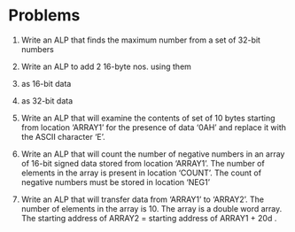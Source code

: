# Problems

1. Write an ALP that finds the maximum number from a set of 32-bit numbers

2. Write an ALP to add 2 16-byte nos. using them
  1. as 16-bit data
  2. as 32-bit data

3. Write an ALP that will examine the contents of set of 10 bytes starting from location ‘ARRAY1’ for the presence of data ‘0AH’ and replace it with the ASCII character ‘E’.

4. Write an ALP that will count the number of negative numbers in an array of 16-bit signed data stored from location ‘ARRAY1’. The number of elements in the array is present in location ‘COUNT’. The count of negative numbers must be stored in location ‘NEG1’

5. Write an ALP that will transfer data from ‘ARRAY1’ to ‘ARRAY2’. The number of elements in the array is 10. The array is a double word array. The starting address of ARRAY2 = starting address of ARRAY1 + 20d .
